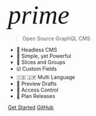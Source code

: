 <i style="font-size: 72px; font-family: system;">prime</i>

> Open Source GraphQL CMS

- 🧬 Headless CMS
- 🚀 Simple, yet Powerful
- 🧱 Slices and Groups
- ☑️ Custom Fields
- 🇮🇸 🇯🇵 Multi Language
- 🚧 Preview Drafts
- 🔑 Access Control
- 📆 Plan Releases

<!-- - 🚀 Node & Browser Support
- ⚡️️ Simple, Powerful, & Intuitive API
- 💎 First Class Mocha & QUnit Test Helpers
- 🔥 Intercept, Pass-Through, and Attach Events
- 📼 Record to Disk or Local Storage
- ⏱ Slow Down or Speed Up Time -->

[Get Started](README)
[GitHub](https://github.com/birkir/prime)
